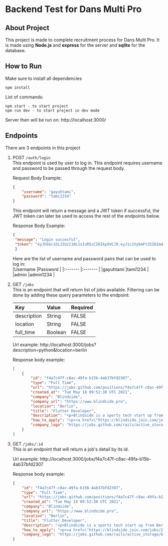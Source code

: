 # Backend Test for Dans Multi Pro

## About Project

This project is made to complete recruitment process for Dans Multi Pro. It is made using **Node.js** and **express** for the server and **sqlite** for the database.

## How to Run

Make sure to install all dependencies

```Terminal
npm install
```

List of commands:

```Terminal
npm start - to start project
npm run dev - to start project in dev mode
```

Server then will be run on: http://localhost:3000/

## Endpoints

There are 3 endpoints in this project

1. POST `/auth/login`  
   This endpoint is used by user to log in. This endpoint requires username and password to be passed through the request body.

   Request Body Example:

   ```JSON
   {
       "username": "gayuhtami",
       "password": "tami1234"
   }
   ```

   This endpoint will return a message and a JWT token if successful, the JWT token can later be used to access the rest of the endpoints below.

   Response Body Example:

   ```JSON
   {
    "message": "Login succesful",
    "token": "eyJhbGciOiJIUzI1NiIsInR5cCI6IkpXVCJ9.eyJ1c2VybmFtZSI6ImdheXVodGFtaSIsInBhc3N3b3JkIjoidGFtaTEyMzQiLCJpYXQiOjE2NDc0OTEyMDV9.bk7UTutjYXBje8xQh-MZ6qmpuIGnyDq23O6dOTF-0fw"
    }
   ```

   Here are the list of username and password pairs that can be used to log in:  
    |Username |Password |
   |:------- |:------- |
   |gayuhtami |tami1234 |
   |admin |admin1234 |

2. GET `/jobs`  
   This is an endpoint that will return list of jobs available. Filtering can be done by adding these query parameters to the endpoint:

   | Key         | Value   | Required |
   | :---------- | :------ | :------- |
   | description | String  | FALSE    |
   | location    | String  | FALSE    |
   | full_time   | Boolean | FALSE    |

   Url example: http://localhost:3000/jobs?description=python&location=berlin

   Response body example:

   ```JSON
   [
       {
           "id": "f4a7c47f-c8ac-49fa-b15b-4ab37bfd2307",
           "type": "Full Time",
           "url": "https://jobs.github.com/positions/f4a7c47f-c8ac-49fa-b15b-4ab37bfd2307",
           "created_at": "Tue May 18 09:52:30 UTC 2021",
           "company": "Blindside",
           "company_url": "https://www.blindside.pro",
           "location": "Berlin",
           "title": "Flutter Developer",
           "description": "<p>Blindside is a sports tech start up from Berlin-Adlershof. Professional and amateur coaches and clubs boost their practices with our web and mobile app. We are striving to become the global sport platform, on which coaches exchange their experience, get inspired, and enable their athletes to develop in the best way possible.</p>\n<p>We are currently optimizing our mobile app, reinforcing our infrastructure and in the initial stages of a sports training analytics engine. We ship code often with continuous deployment and do most of our work in Python, Flutter/Dart, and React.</p>\n<p>As our focus shifts more heavily toward mobile development, Blindside are looking for an experienced mobile developer with professional working experience using Flutter.</p>\n<p><strong>Tasks</strong></p>\n<ul>\n<li>You will be immersed into a highly autonomous environment.</li>\n<li>You will design new features and build &amp; maintain within our existing codebase in Flutter</li>\n<li>You will constantly be learning new skills. Researching, conducting trial &amp; error experiments as well as maintaining full ownership of your code, from concept to deployment.</li>\n<li>In your first month, you will be familiarized with our team and have already resolved some bugs and small requests. Your code has gone live multiple times in the first month.</li>\n<li>In the following months, your knowledge of our codebase has drastically increased and you are offering your help in fundamental software architecture decisions. You also feel confident enough to suggest improvement to the team's workflow when you see it doesn't work.</li>\n<li>At the end of your first year, you have successfully contributed to a wide range of projects, even spanning across multiple elements of our system, from backend to mobile. You have established yourself as a self starter and clearly spoken member of our team.</li>\n</ul>\n<p><strong>Requirements</strong></p>\n<ul>\n<li>Strong technical background (5+ years) in mobile development (Android or iOS), preferably professional experience working in Flutter</li>\n<li>Ideally you have experience in other areas of software development outside of mobile (backend, frontend, infrastructure, etc.)</li>\n<li>You can comfortably propose technical solutions to business problems and clearly communicate them to your colleagues.</li>\n<li>You are transparent, mindful and empathetic towards your teammates.</li>\n<li>You can easily express your ideas in written and spoken English</li>\n</ul>\n<p><strong>Benefits</strong></p>\n<ul>\n<li>The opportunity to establish yourself as a core member of the development team</li>\n<li>An international team with a wide range of backgrounds</li>\n<li>A salary that matches industry standards</li>\n<li>A respectful atmosphere with a focus on professionalism</li>\n<li>A family-friendly work environment</li>\n<li>State of the art equipment to ensure that you can focus on the right things</li>\n<li>Daily paid lunch at our local canteen</li>\n<li>Yearly budget for individual professional development</li>\n</ul>\n",
           "how_to_apply": "<p><a href=\"https://blindside.join.com/jobs/2248922-flutter-developer?pid=357a3b4531918760973f&amp;oid=1b7223ae-85f3-44df-b767-57095fc2735d&amp;utm_source=github_jobs&amp;utm_medium=paid&amp;utm_campaign=single%2Bposting&amp;utm_content=flutter%2Bdeveloper\">https://blindside.join.com/jobs/2248922-flutter-developer?pid=357a3b4531918760973f&amp;oid=1b7223ae-85f3-44df-b767-57095fc2735d&amp;utm_source=github_jobs&amp;utm_medium=paid&amp;utm_campaign=single%2Bposting&amp;utm_content=flutter%2Bdeveloper</a></p>\n",
           "company_logo": "https://jobs.github.com/rails/active_storage/blobs/eyJfcmFpbHMiOnsibWVzc2FnZSI6IkJBaHBBZzZqIiwiZXhwIjpudWxsLCJwdXIiOiJibG9iX2lkIn19--23cbad69864ba3e2e6614bda12beda0b08c03c68/blindside.jpg"
       }
   ]
   ```

3. GET `/jobs/:id`  
   This is an endpoint that will return a job's detail by its id.

   Url example: http://localhost:3000/jobs/f4a7c47f-c8ac-49fa-b15b-4ab37bfd2307

   Response body example:

   ```JSON
   {
       "id": "f4a7c47f-c8ac-49fa-b15b-4ab37bfd2307",
       "type": "Full Time",
       "url": "https://jobs.github.com/positions/f4a7c47f-c8ac-49fa-b15b-4ab37bfd2307",
       "created_at": "Tue May 18 09:52:30 UTC 2021",
       "company": "Blindside",
       "company_url": "https://www.blindside.pro",
       "location": "Berlin",
       "title": "Flutter Developer",
       "description": "<p>Blindside is a sports tech start up from Berlin-Adlershof. Professional and amateur coaches and clubs boost their practices with our web and mobile app. We are striving to become the global sport platform, on which coaches exchange their experience, get inspired, and enable their athletes to develop in the best way possible.</p>\n<p>We are currently optimizing our mobile app, reinforcing our infrastructure and in the initial stages of a sports training analytics engine. We ship code often with continuous deployment and do most of our work in Python, Flutter/Dart, and React.</p>\n<p>As our focus shifts more heavily toward mobile development, Blindside are looking for an experienced mobile developer with professional working experience using Flutter.</p>\n<p><strong>Tasks</strong></p>\n<ul>\n<li>You will be immersed into a highly autonomous environment.</li>\n<li>You will design new features and build &amp; maintain within our existing codebase in Flutter</li>\n<li>You will constantly be learning new skills. Researching, conducting trial &amp; error experiments as well as maintaining full ownership of your code, from concept to deployment.</li>\n<li>In your first month, you will be familiarized with our team and have already resolved some bugs and small requests. Your code has gone live multiple times in the first month.</li>\n<li>In the following months, your knowledge of our codebase has drastically increased and you are offering your help in fundamental software architecture decisions. You also feel confident enough to suggest improvement to the team's workflow when you see it doesn't work.</li>\n<li>At the end of your first year, you have successfully contributed to a wide range of projects, even spanning across multiple elements of our system, from backend to mobile. You have established yourself as a self starter and clearly spoken member of our team.</li>\n</ul>\n<p><strong>Requirements</strong></p>\n<ul>\n<li>Strong technical background (5+ years) in mobile development (Android or iOS), preferably professional experience working in Flutter</li>\n<li>Ideally you have experience in other areas of software development outside of mobile (backend, frontend, infrastructure, etc.)</li>\n<li>You can comfortably propose technical solutions to business problems and clearly communicate them to your colleagues.</li>\n<li>You are transparent, mindful and empathetic towards your teammates.</li>\n<li>You can easily express your ideas in written and spoken English</li>\n</ul>\n<p><strong>Benefits</strong></p>\n<ul>\n<li>The opportunity to establish yourself as a core member of the development team</li>\n<li>An international team with a wide range of backgrounds</li>\n<li>A salary that matches industry standards</li>\n<li>A respectful atmosphere with a focus on professionalism</li>\n<li>A family-friendly work environment</li>\n<li>State of the art equipment to ensure that you can focus on the right things</li>\n<li>Daily paid lunch at our local canteen</li>\n<li>Yearly budget for individual professional development</li>\n</ul>\n",
       "how_to_apply": "<p><a href=\"https://blindside.join.com/jobs/2248922-flutter-developer?pid=357a3b4531918760973f&amp;oid=1b7223ae-85f3-44df-b767-57095fc2735d&amp;utm_source=github_jobs&amp;utm_medium=paid&amp;utm_campaign=single%2Bposting&amp;utm_content=flutter%2Bdeveloper\">https://blindside.join.com/jobs/2248922-flutter-developer?pid=357a3b4531918760973f&amp;oid=1b7223ae-85f3-44df-b767-57095fc2735d&amp;utm_source=github_jobs&amp;utm_medium=paid&amp;utm_campaign=single%2Bposting&amp;utm_content=flutter%2Bdeveloper</a></p>\n",
       "company_logo": "https://jobs.github.com/rails/active_storage/blobs/eyJfcmFpbHMiOnsibWVzc2FnZSI6IkJBaHBBZzZqIiwiZXhwIjpudWxsLCJwdXIiOiJibG9iX2lkIn19--23cbad69864ba3e2e6614bda12beda0b08c03c68/blindside.jpg"
   }
   ```

